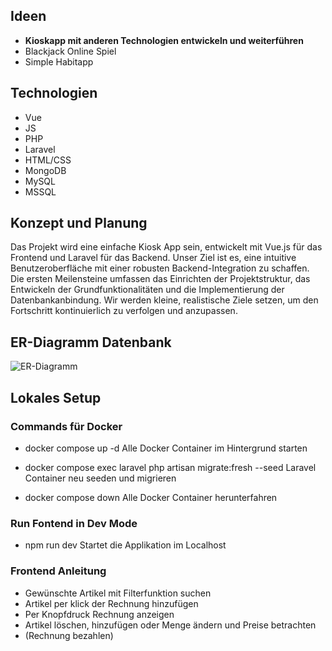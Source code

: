 ## Ideen

- **Kioskapp mit anderen Technologien entwickeln und weiterführen**
- Blackjack Online Spiel
- Simple Habitapp

## Technologien

- Vue
- JS
- PHP
- Laravel
- HTML/CSS
- MongoDB
- MySQL
- MSSQL

## Konzept und Planung

Das Projekt wird eine einfache Kiosk App sein, entwickelt mit Vue.js für das Frontend und Laravel für das Backend. Unser Ziel ist es, eine intuitive Benutzeroberfläche mit einer robusten Backend-Integration zu schaffen. Die ersten Meilensteine umfassen das Einrichten der Projektstruktur, das Entwickeln der Grundfunktionalitäten und die Implementierung der Datenbankanbindung. Wir werden kleine, realistische Ziele setzen, um den Fortschritt kontinuierlich zu verfolgen und anzupassen.

## ER-Diagramm Datenbank

![ER-Diagramm]("C:\Users\Sandr\Downloads\Bild.png")


## Lokales Setup

### Commands für Docker

- docker compose up -d
  Alle Docker Container im Hintergrund starten
 
- docker compose exec laravel php artisan migrate:fresh --seed
  Laravel Container neu seeden und migrieren
 
- docker compose down
  Alle Docker Container herunterfahren
 

### Run Fontend in Dev Mode

- npm run dev
  Startet die Applikation im Localhost

### Frontend Anleitung

- Gewünschte Artikel mit Filterfunktion suchen 
- Artikel per klick der Rechnung hinzufügen
- Per Knopfdruck Rechnung anzeigen
- Artikel löschen, hinzufügen oder Menge ändern und Preise betrachten
- (Rechnung bezahlen)
